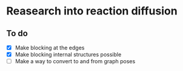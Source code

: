 # Reasearch into reaction diffusion

## To do
- [x] Make blocking at the edges
- [x] Make blocking internal structures possible
- [ ] Make a way to convert to and from graph poses